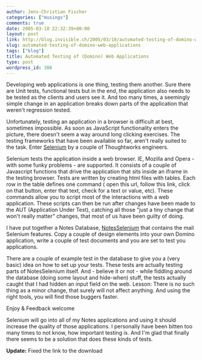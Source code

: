 ```yaml
---
author: Jens-Christian Fischer
categories: ["musings"]
comments: true
date: 2005-03-10 22:32:39+00:00
layout: post
link: http://blog.invisible.ch/2005/03/10/automated-testing-of-domino-web-applications/
slug: automated-testing-of-domino-web-applications
tags: ["blog"]
title: Automated Testing of (Domino) Web Applications
type: post
wordpress_id: 388
---
```


Developing web applications is one thing, testing them another. Sure there are Unit tests, functional tests but in the end, the application also needs to be tested as the clients and users see it. And too many times, a seemingly simple change in an application breaks down parts of the application that weren't regression tested.

Unfortunately, testing an application in a browser is difficult at best, sometimes impossible. As soon as JavaScript functionality enters the picture, there doesn't seem a way around long clicking exercises. The testing frameworks that have been available so far, aren't really suited to the task. Enter [Selenium][1] by a couple of Thoughtworks engineers. 

Selenium tests the application inside a web browser. IE, Mozilla and Opera - with some funky problems - are supported. It consists of a couple of Javascript functions that drive the application that sits inside an iframe in the testing browser. Tests are written by creating html files with tables. Each row in the table defines one command ( open this url, follow this link, click on that button, enter that text, check for a text or value, etc). These commands allow you to script most of the interactions with a web application. These scripts can then be run after changes have been made to the AUT (Application Under Test), catching all those "just a tiny change that won't really matter" changes, that most of us have been guilty of doing.

I have put together a Notes Database, [NotesSelenium][2] that contains the mail Selenium features. Copy a couple of design elements into your own Domino application, write a couple of test documents and you are set to test you applications.

There are a couple of example test in the database to give you a (very basic) idea on how to set up your tests. These tests are actually testing parts of NotesSelenium itself. And - believe it or not - while fiddling around the database (doing some layout and hide-when) stuff, the tests actually caught that I had hidden an input field on the web. Lesson: There is no such thing as a minor change, that surely will not affect anything. And using the right tools, you will find those buggers faster.

Enjoy & Feedback welcome

Selenium will go into all of my Notes applications and using it should increase the quality of those applications. I personally have been bitten too many times to not know, how important testing is. And I'm glad that finally there seems to be a solution that does these kinds of tests.

**Update:** Fixed the link to the download

[1]: http://selenium.thoughtworks.com
[2]: http://blog.invisible.ch/files/NotesSelenium-0.1.zip
